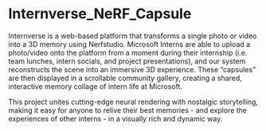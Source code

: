 # Internverse_NeRF_Capsule

Internverse is a web-based platform that transforms a single photo or video into a 3D memory using Nerfstudio. Microsoft Interns are able to upload a photo/video onto the platform from a moment during their internship (i.e. team lunches, intern socials, and project presentations), and our system reconstructs the scene into an immersive 3D experience. These “capsules” are then displayed in a scrollable community gallery, creating a shared, interactive memory collage of intern life at Microsoft.

This project unites cutting-edge neural rendering with nostalgic storytelling, making it easy for anyone to relive their best memories - and explore the experiences of other interns - in a visually rich and dynamic way.
